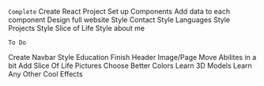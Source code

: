 `Complete`
Create React Project
Set up Components
Add data to each component
Design full website
Style Contact
Style Languages
Style Projects
Style Slice of Life
Style about me

`To Do`

Create Navbar
Style Education
Finish Header Image/Page
Move Abilites in a bit
Add Slice Of Life Pictures
Choose Better Colors
Learn 3D Models
Learn Any Other Cool Effects
